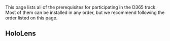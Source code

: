 This page lists all of the prerequisites for participating in the D365 track. Most of them can be installed in any order, but we recommend following the order listed on this page.

## HoloLens
